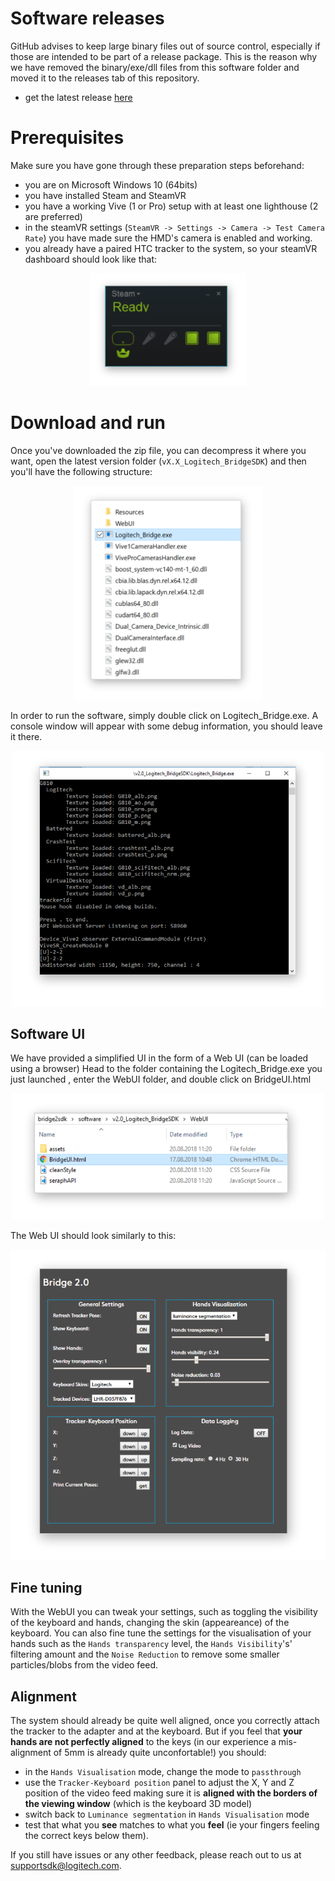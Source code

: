 # Software releases

GitHub advises to keep large binary files out of source control, especially if those are intended to be part of a release package. This is the reason why we have removed the binary/exe/dll files from this software folder and moved it to the releases tab of this repository.

- get the latest release [here](https://github.com/Logitech/logi_bridge_sdk/releases)

# Prerequisites
Make sure you have gone through these preparation steps beforehand:

- you are on Microsoft Windows 10 (64bits)
- you have installed Steam and SteamVR
- you have a working Vive (1 or Pro) setup with at least one lighthouse (2 are preferred)
- in the steamVR settings (`SteamVR -> Settings -> Camera -> Test Camera Rate`) you have made sure the HMD's camera is enabled and working.
- you already have a paired HTC tracker to the system, so your steamVR dashboard should look like that:

<p align="center">
<img src="../documentation/pictures/steamVRdashboard.PNG" width="250px">
</p>

# Download and run
Once you've downloaded the zip file, you can decompress it where you want, open the latest version folder (`vX.X_Logitech_BridgeSDK`) and then you'll have the following structure:

<p align="center">
<img src="../documentation/pictures/folder_structure.PNG" width="300px">
</p>



In order to run the software, simply double click on Logitech_Bridge.exe. A console window will appear with some debug information, you should leave it there.

<p align="center">
<img src="../documentation/pictures/console.PNG"  width="500px">
</p>

## Software UI
We have provided a simplified UI in the form of a Web UI (can be loaded using a browser) Head to the folder containing the Logitech_Bridge.exe you just launched , enter the WebUI folder, and double click on BridgeUI.html

<p align="center">
<img src="../documentation/pictures/webUIfolder.PNG"  width="500px">
</p>

The Web UI should look similarly to this:

<p align="center">
<img src="../documentation/pictures/webUI.PNG"  width="600px">
</p>

## Fine tuning
With the WebUI you can tweak your settings, such as toggling the visibility of the keyboard and hands, changing the skin (appeareance) of the keyboard. 
You can also fine tune the settings for the visualisation of your hands such as the `Hands transparency` level, the `Hands Visibility`'s' filtering amount and the `Noise Reduction` to remove some smaller particles/blobs from the video feed.

## Alignment
The system should already be quite well aligned, once you correctly attach the tracker to the adapter and at the keyboard. But if you feel that **your hands are not perfectly aligned** to the keys (in our experience a mis-alignment of 5mm is already quite unconfortable!) you should:

- in the `Hands Visualisation` mode, change the mode to `passthrough`
- use the `Tracker-Keyboard position` panel to adjust the X, Y and Z position of the video feed making sure it is **aligned with the borders of the viewing window** (which is the keyboard 3D model)
- switch back to `Luminance segmentation` in `Hands Visualisation` mode
- test that what you **see** matches to what you **feel** (ie your fingers feeling the correct keys below them).

If you still have issues or any other feedback, please reach out to us at supportsdk@logitech.com.
<br/>
